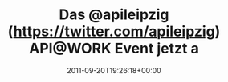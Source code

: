 ---
retweeted: false
source: <a href="http://itunes.apple.com/us/app/twitter/id409789998?mt=12" rel="nofollow">Twitter
  for Mac</a>
entities:
  hashtags: []
  symbols: []
  user_mentions:
  - name: apileipzig
    screen_name: apileipzig
    indices:
    - '4'
    - '15'
    id_str: '329212059'
    id: '329212059'
  - name: Lanyrd
    screen_name: lanyrd
    indices:
    - '46'
    - '53'
    id_str: '169942861'
    id: '169942861'
  urls:
  - url: http://t.co/cSsD9YCL
    expanded_url: http://lanyrd.com/2011/apiwork/
    display_url: lanyrd.com/2011/apiwork/
    indices:
    - '55'
    - '75'
display_text_range:
- '0'
- '75'
favorite_count: '0'
id_str: '116231728921710592'
truncated: false
retweet_count: '0'
id: '116231728921710592'
possibly_sensitive: false
created_at: Tue Sep 20 19:26:18 +0000 2011
favorited: false
full_text: 'Das [@apileipzig](https://twitter.com/apileipzig) API@WORK Event jetzt
  auch bei [@lanyrd](https://twitter.com/lanyrd):'
lang: de
quote_url: http://lanyrd.com/2011/apiwork/
tags:
- pesos/twitter
date: '2011-09-20T19:26:18+00:00'
src: https://twitter.com/bascht/status/116231728921710592
original_url: https://twitter.com/bascht/status/116231728921710592
type: twitter_tweet
text: 'Das [@apileipzig](https://twitter.com/apileipzig) API@WORK Event jetzt auch
  bei [@lanyrd](https://twitter.com/lanyrd):'
title: Das @apileipzig (https://twitter.com/apileipzig) API@WORK Event jetzt a

---